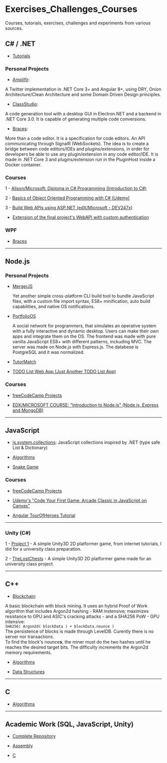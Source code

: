 # Exercises_Challenges_Courses
Courses, tutorials, exercises, challenges and experiments from various sources.

## C# / .NET

- [Tutorials](https://github.com/joao-neves95/Exercises_Challenges_Courses/tree/master/CSharp/Personal-Projects/Tutorials)

### Personal Projects

 - [Amplifir](https://github.com/joao-neves95/Amplifir):
 
A Twitter implementation in .NET Core 3+ and Angular 8+, using DRY, Onion Architecture/Clean Architecture and some Domain Driven Design principles.

 - [ClassStudio](https://github.com/joao-neves95/ClassStudio):
 
A code generation tool with a desktop GUI in Electron.NET and a backend in .NET Core 3.0.
It is capable of generating multiple code conversions.

 - [Braces](https://github.com/joao-neves95/Braces):
 
 More than a code editor. It is a specification for code editors.
 An API communicating through SignalR (WebSockets).
 The idea is to create a bridge between code editors/IDEs and plugins/extensions,
 in order for developers be able to use any plugin/extension in any code editor/IDE.
 It is made in .NET Core 3 and plugins/extension run in the PluginHost inside a Docker container.

### Courses

1 - [Alison/Microsoft: Diploma in C# Programming (Introduction to C#)](https://github.com/joao-neves95/Exercises_Challenges_Courses/tree/master/CSharp/Diploma-in-CSharp-Programming_Alison-Microsoft)

2 - [Basics of Object Oriented Programming with C# (Udemy)](https://github.com/joao-neves95/Exercises_Challenges_Courses/tree/master/CSharp/Basics-of-Object-Oriented-Programming-with-C%23_Udemy)

3 - [Build Web APIs using ASP.NET (edX/Microsoft - DEV247x)](https://github.com/joao-neves95/Exercises_Challenges_Courses/tree/master/CSharp/Build-Web-APIs-using-ASP.NET_edX-Microsoft)
  - [Extension of the final project's WebAPI with custom authentication](https://github.com/joao-neves95/Exercises_Challenges_Courses/tree/master/CSharp/Personal-Projects/Tutorials/ASPNETCore2.WebServer)
  
### WPF

 - [Braces](https://github.com/joao-neves95/Braces)
 
 ---
 
 ## Node.js

### Personal Projects

- [MergerJS](https://github.com/joao-neves95/merger-js)

  Yet another simple cross-platform CLI build tool to bundle JavaScript files, with a custom file import syntax, ES8+ minification, auto   build capabilities, and native OS notifications.

- [PortfolioOS](https://github.com/joao-neves95/portfolio-os)
  
  A social network for programmers, that simulates an operative system with a fully interactive and dynamic desktop.
  Users can make their own apps and integrate them on the OS.
  The frontend was made with pure vanilla JavaScript ES8+ with different patterns, inckuding MVC.
  The server was made on Node.js with Express.js.
  The databese is PostgreSQL and it was normalized.

- [TutorMatch](https://github.com/joao-neves95/Exercises_Challenges_Courses/tree/master/Node.js/Personal-Projects/TutorMatch)

- [TODO List Web App (Just Another TODO List App)](https://github.com/joao-neves95/Exercises_Challenges_Courses/tree/master/Node.js/Personal-Projects/TODO-list_web-app/app_mssqlVersion)

### Courses

- [freeCodeCamp Projects](https://github.com/joao-neves95/Exercises_Challenges_Courses/tree/master/freeCodeCampProjects)

- [EDX/MICROSOFT COURSE: "Introduction to Node.js" (Node.js, Express and MongoDB)](https://github.com/joao-neves95/Exercises_Challenges_Courses/tree/master/Node.js/Introduction-to-NodeJS-edX_Microsoft)

---

## JavaScript

- [js.system.collections](https://github.com/joao-neves95/js.system.collections): JavaScript collections inspired by .NET (type safe List & Dictionary)

- [Algorithms](https://github.com/joao-neves95/Exercises_Challenges_Courses/tree/master/JavaScript)

- [Snake Game](https://github.com/joao-neves95/Exercises_Challenges_Courses/tree/master/JavaScript/Snake-Game)

### Courses

- [freeCodeCamp Projects](https://github.com/joao-neves95/Exercises_Challenges_Courses/tree/master/freeCodeCampProjects)

- [Udemy's "Code Your First Game: Arcade Classic in JavaScript on Canvas"](https://github.com/joao-neves95/Exercises_Challenges_Courses/tree/master/JavaScript/Code-Your-First-Game_Udemy)

- [Angular TourOfHeroes Tutorial](https://github.com/joao-neves95/Exercises_Challenges_Courses/tree/master/JavaScript/angular-tour-of-heroes)

---

### Unity (C#)

1 - [Project 1](https://github.com/joao-neves95/Exercises_Challenges_Courses/tree/master/Unity/Project1) - A simple Unity3D 2D platformer game, from internet tutorials, I did for a university class preparation.

2 - [TheLostChests](https://github.com/joao-neves95/academic-work/tree/master/Unity/TheLostChests) - A simple Unity3D 2D platformer game made for an university class project.

---

## C++

- [Blockchain](https://github.com/joao-neves95/Exercises_Challenges_Courses/tree/master/C%2B%2B/Blockchain):

A basic blockchain with block mining. It uses an hybrid Proof of Work algorithm that
includes Argon2d hashing - RAM instensive; maximizes resistance to GPU and ASIC's
cracking attacks - and a SHA256 PoW - GPU intensive:<br/>
```SHA256( Argon2d( blockData ) + blockData.nounce )```<br/>
The persistence of blocks is made through LevelDB.
Curently there is no server nor transactions.<br/>
To find the block's nounce**s**, the miner must do the two hashes until he reaches the desired target bits. The difficulty increments the Argon2d memory requirements.<br/>

- [Algorithms](https://github.com/joao-neves95/Exercises_Challenges_Courses/tree/master/C%2B%2B/Algorithms)

- [Data Structures](https://github.com/joao-neves95/Exercises_Challenges_Courses/tree/master/C%2B%2B/Data-Structures)

---

## C

- [Algorithms](https://github.com/joao-neves95/Exercises_Challenges_Courses/tree/master/C)

---

## Academic Work (SQL, JavaScript, Unity)

- [Complete Repository](https://github.com/joao-neves95/Exercises_Challenges_Courses/tree/master/academic-work)

- [Assembly](https://github.com/joao-neves95/Exercises_Challenges_Courses/tree/master/academic-work/Assembly)

- [C](https://github.com/joao-neves95/Exercises_Challenges_Courses/tree/master/academic-work/C)
